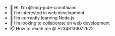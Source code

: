 - 👋 Hi, I’m @king-jude-corinthians
- 👀 I’m interested in web development 
- 🌱 I’m currently learning Node.js
- 💞️ I’m looking to collaborate on web development 
- 📫 How to reach me @ +2348136072672

<!---
king-jude-corinthians/king-jude-corinthians is a ✨ special ✨ repository because its `README.md` (this file) appears on your GitHub profile.
You can click the Preview link to take a look at your changes.
--->
